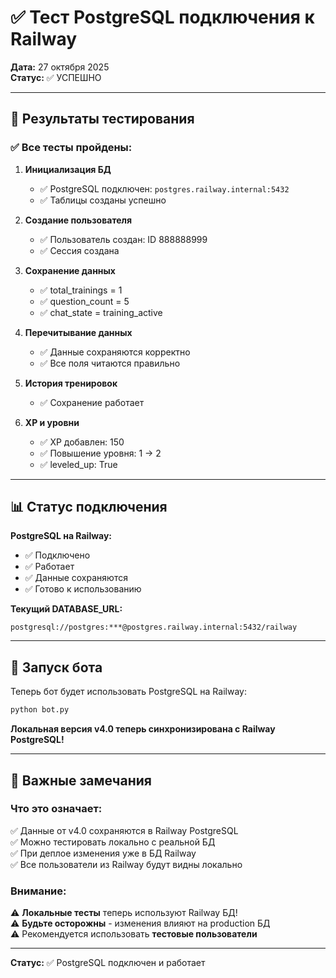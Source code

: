 # ✅ Тест PostgreSQL подключения к Railway

**Дата:** 27 октября 2025  
**Статус:** ✅ УСПЕШНО

---

## 🎉 Результаты тестирования

### ✅ Все тесты пройдены:

1. **Инициализация БД**
   - ✅ PostgreSQL подключен: `postgres.railway.internal:5432`
   - ✅ Таблицы созданы успешно

2. **Создание пользователя**
   - ✅ Пользователь создан: ID 888888999
   - ✅ Сессия создана

3. **Сохранение данных**
   - ✅ total_trainings = 1
   - ✅ question_count = 5  
   - ✅ chat_state = training_active

4. **Перечитывание данных**
   - ✅ Данные сохраняются корректно
   - ✅ Все поля читаются правильно

5. **История тренировок**
   - ✅ Сохранение работает

6. **XP и уровни**
   - ✅ XP добавлен: 150
   - ✅ Повышение уровня: 1 → 2
   - ✅ leveled_up: True

---

## 📊 Статус подключения

**PostgreSQL на Railway:**
- ✅ Подключено
- ✅ Работает
- ✅ Данные сохраняются
- ✅ Готово к использованию

**Текущий DATABASE_URL:**
```
postgresql://postgres:***@postgres.railway.internal:5432/railway
```

---

## 🚀 Запуск бота

Теперь бот будет использовать PostgreSQL на Railway:

```bash
python bot.py
```

**Локальная версия v4.0 теперь синхронизирована с Railway PostgreSQL!**

---

## 📝 Важные замечания

### Что это означает:

✅ Данные от v4.0 сохраняются в Railway PostgreSQL  
✅ Можно тестировать локально с реальной БД  
✅ При деплое изменения уже в БД Railway  
✅ Все пользователи из Railway будут видны локально

### Внимание:

⚠️ **Локальные тесты** теперь используют Railway БД!  
⚠️ **Будьте осторожны** - изменения влияют на production БД  
⚠️ Рекомендуется использовать **тестовые пользователи**

---

**Статус:** ✅ PostgreSQL подключен и работает

